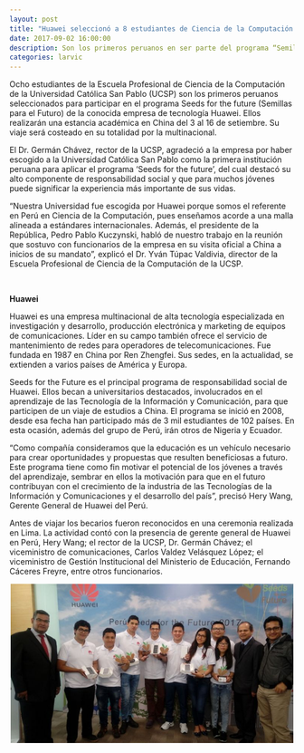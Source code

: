 ```yaml
---
layout: post
title: "Huawei seleccionó a 8 estudiantes de Ciencia de la Computación de la UCSP para estancia en China"
date: 2017-09-02 16:00:00
description: Son los primeros peruanos en ser parte del programa “Semillas para el Futuro”
categories: larvic
---
```




Ocho estudiantes de la Escuela Profesional de Ciencia de la Computación de la Universidad Católica San Pablo (UCSP) son los primeros peruanos seleccionados para participar en el programa Seeds for the future (Semillas para el Futuro) de la conocida empresa de tecnología Huawei. Ellos realizarán una estancia académica en China del 3 al 16 de setiembre. Su viaje será costeado en su totalidad por la multinacional.

El Dr. Germán Chávez, rector de la UCSP, agradeció a la empresa por haber escogido a la Universidad Católica San Pablo como la primera institución peruana para aplicar el programa ‘Seeds for the future’, del cual destacó su alto componente de responsabilidad social y que para muchos jóvenes puede significar la experiencia más importante de sus vidas.

“Nuestra Universidad fue escogida por Huawei porque somos el referente en Perú en Ciencia de la Computación, pues enseñamos acorde a una malla alineada a estándares internacionales. Además, el presidente de la República, Pedro Pablo Kuczynski, habló de nuestro trabajo en la reunión que sostuvo con funcionarios de la empresa en su visita oficial a China a inicios de su mandato”, explicó el Dr. Yván Túpac Valdivia, director de la Escuela Profesional de Ciencia de la Computación de la UCSP.


<br>

<b>Huawei</b>

Huawei es una empresa multinacional de alta tecnología especializada en investigación y desarrollo, producción electrónica y marketing de equipos de comunicaciones. Líder en su campo también ofrece el servicio de mantenimiento de redes para operadores de telecomunicaciones. Fue fundada en 1987 en China por Ren Zhengfei. Sus sedes, en la actualidad, se extienden a varios países de América y Europa.

Seeds for the Future es el principal programa de responsabilidad social de Huawei. Ellos becan a universitarios destacados, involucrados en el aprendizaje de las Tecnología de la Información y Comunicación, para que participen de un viaje de estudios a China. El programa se inició en 2008, desde esa fecha han participado más de 3 mil estudiantes de 102 países. En esta ocasión, además del grupo de Perú, irán otros de Nigeria y Ecuador.

“Como compañía consideramos que la educación es un vehículo necesario para crear oportunidades y propuestas que resulten beneficiosas a futuro. Este programa tiene como fin motivar el potencial de los jóvenes a través del aprendizaje, sembrar en ellos la motivación para que en el futuro contribuyan con el crecimiento de la industria de las Tecnologías de la Información y Comunicaciones y el desarrollo del país”, precisó Hery Wang, Gerente General de Huawei del Perú.

Antes de viajar los becarios fueron reconocidos en una ceremonia realizada en Lima. La actividad contó con la presencia de gerente general de Huawei en Perú, Hery Wang; el rector de la UCSP, Dr. Germán Chávez; el viceministro de comunicaciones, Carlos Valdez Velásquez López; el viceministro de Gestión Institucional del Ministerio de Educación, Fernando Cáceres Freyre, entre otros funcionarios.


<center>
<img class="img-responsive" src="/img/huawei.jpg"  width="500" >
</center>